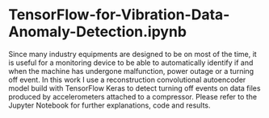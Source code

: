 # TensorFlow-for-Vibration-Data-Anomaly-Detection.ipynb
Since many industry equipments are designed to be on most of the time, it is useful for a monitoring device to be able to automatically identify if and when the machine has undergone malfunction, power outage or a turning off event.
In this work I use a reconstruction convolutional autoencoder model build with TensorFlow Keras to detect turning off events on data files produced by accelerometers attached to a compressor.
Please refer to the Jupyter Notebook for further explanations, code and results.
